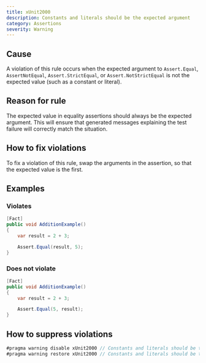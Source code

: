 ```yaml
---
title: xUnit2000
description: Constants and literals should be the expected argument
category: Assertions
severity: Warning
---
```


## Cause

A violation of this rule occurs when the expected argument to `Assert.Equal`, `AssertNotEqual`, `Assert.StrictEqual`, or `Assert.NotStrictEqual` is not the expected value (such as a constant or literal).

## Reason for rule

The expected value in equality assertions should always be the expected argument. This will ensure that generated messages explaining the test failure will correctly match the situation.

## How to fix violations

To fix a violation of this rule, swap the arguments in the assertion, so that the expected value is the first.

## Examples

### Violates

```csharp
[Fact]
public void AdditionExample()
{
    var result = 2 + 3;

    Assert.Equal(result, 5);
}
```

### Does not violate

```csharp
[Fact]
public void AdditionExample()
{
    var result = 2 + 3;

    Assert.Equal(5, result);
}
```

## How to suppress violations

```csharp
#pragma warning disable xUnit2000 // Constants and literals should be the expected argument
#pragma warning restore xUnit2000 // Constants and literals should be the expected argument
```
